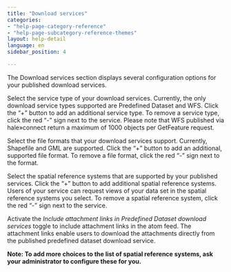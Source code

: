 ```yaml
---
title: "Download services"
categories:
- "help-page-category-reference"
- "help-page-subcategory-reference-themes"
layout: help-detail
language: en
sidebar_position: 4

---
```


The Download services section displays several configuration options for your published download services.

Select the service type of your download services. Currently, the only download service types supported are Predefined Dataset and WFS. Click the “+” button to add an additional service type. To remove a service type, click the red “-” sign next to the service. Please note that WFS published via hale»connect return a maximum of 1000 objects per GetFeature request.

Select the file formats that your download services support. Currently, Shapefile and GML are supported. Click the “+” button to add an additional, supported file format. To remove a file format, click the red “-” sign next to the format.

Select the spatial reference systems that are supported by your published services. Click the “+” button to add additional spatial reference systems. Users of your service can request views of your data set in the spatial reference systems you select. To remove a spatial reference system, click the red “-” sign next to the service.

Activate the *Include attachment links in Predefined Dataset download services* toggle to include attachment links in the atom feed. The attachment links enable users to download the attachments directly from the published predefined dataset download service.

**Note: To add more choices to the list of spatial reference systems, ask your administrator to configure these for you.**
